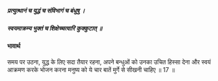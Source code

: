 ##### प्रत्युत्थानं च युद्धं च संविभागं च बंधुषु ।
##### स्वयमाक्रम्य भुक्तं च शिक्षेच्चत्वारि कुक्कुटात् ॥

#### भावार्थ

समय पर उठना, युद्ध के लिए सदा तैयार रहना, अपने बन्धुओं को उनका उचित हिस्सा देना और स्वयं आक्रमण करके भोजन करना मनुष्य को ये चार बातें मुर्गे से सीखनी चाहिए ॥ 17 ॥